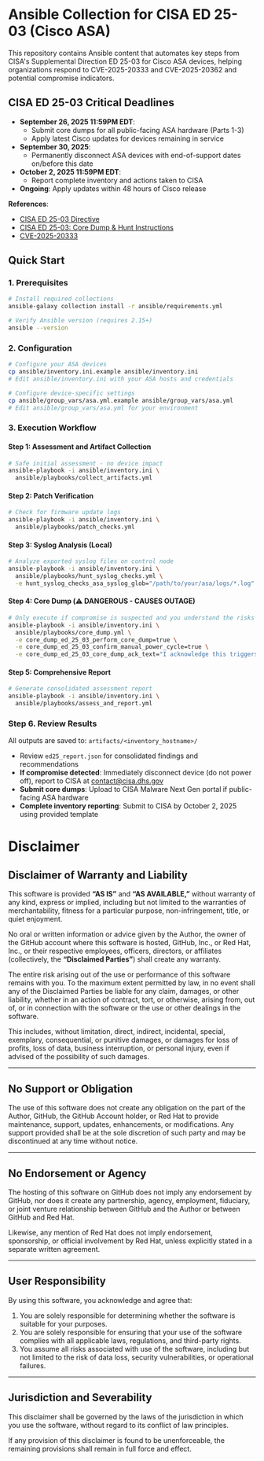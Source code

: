 # Ansible Collection for CISA ED 25-03 (Cisco ASA)

This repository contains Ansible content that automates key steps from CISA's Supplemental Direction ED 25-03 for Cisco ASA devices, helping organizations respond to CVE-2025-20333 and CVE-2025-20362 and potential compromise indicators.

## CISA ED 25-03 Critical Deadlines

- **September 26, 2025 11:59PM EDT**: 
  - Submit core dumps for all public-facing ASA hardware (Parts 1-3)
  - Apply latest Cisco updates for devices remaining in service
- **September 30, 2025**: 
  - Permanently disconnect ASA devices with end-of-support dates on/before this date
- **October 2, 2025 11:59PM EDT**: 
  - Report complete inventory and actions taken to CISA
- **Ongoing**: Apply updates within 48 hours of Cisco release

**References**:
- [CISA ED 25-03 Directive](https://www.cisa.gov/news-events/directives/ed-25-03-identify-and-mitigate-potential-compromise-cisco-devices)
- [CISA ED 25-03: Core Dump & Hunt Instructions](https://www.cisa.gov/news-events/directives/supplemental-direction-ed-25-03-core-dump-and-hunt-instructions)
- [CVE-2025-20333](https://www.cve.org/CVERecord?id=CVE-2025-20333)

## Quick Start

### 1. Prerequisites
```bash
# Install required collections
ansible-galaxy collection install -r ansible/requirements.yml

# Verify Ansible version (requires 2.15+)
ansible --version
```

### 2. Configuration
```bash
# Configure your ASA devices
cp ansible/inventory.ini.example ansible/inventory.ini
# Edit ansible/inventory.ini with your ASA hosts and credentials

# Configure device-specific settings
cp ansible/group_vars/asa.yml.example ansible/group_vars/asa.yml  
# Edit ansible/group_vars/asa.yml for your environment
```

### 3. Execution Workflow

#### Step 1: Assessment and Artifact Collection
```bash
# Safe initial assessment - no device impact
ansible-playbook -i ansible/inventory.ini \
  ansible/playbooks/collect_artifacts.yml
```

#### Step 2: Patch Verification
```bash
# Check for firmware update logs
ansible-playbook -i ansible/inventory.ini \
  ansible/playbooks/patch_checks.yml
```

#### Step 3: Syslog Analysis (Local)
```bash
# Analyze exported syslog files on control node
ansible-playbook -i ansible/inventory.ini \
  ansible/playbooks/hunt_syslog_checks.yml \
  -e hunt_syslog_checks_asa_syslog_glob="/path/to/your/asa/logs/*.log"
```

#### Step 4: Core Dump (⚠️ DANGEROUS - CAUSES OUTAGE)
```bash
# Only execute if compromise is suspected and you understand the risks
ansible-playbook -i ansible/inventory.ini \
  ansible/playbooks/core_dump.yml \
  -e core_dump_ed_25_03_perform_core_dump=true \
  -e core_dump_ed_25_03_confirm_manual_power_cycle=true \
  -e core_dump_ed_25_03_core_dump_ack_text="I acknowledge this triggers immediate reload and potential outage per CISA ED 25-03 guidance."
```

#### Step 5: Comprehensive Report
```bash
# Generate consolidated assessment report
ansible-playbook -i ansible/inventory.ini \
  ansible/playbooks/assess_and_report.yml
```

### Step 6. Review Results
All outputs are saved to: `artifacts/<inventory_hostname>/`
- Review `ed25_report.json` for consolidated findings and recommendations
- **If compromise detected**: Immediately disconnect device (do not power off), report to CISA at contact@cisa.dhs.gov
- **Submit core dumps**: Upload to CISA Malware Next Gen portal if public-facing ASA hardware
- **Complete inventory reporting**: Submit to CISA by October 2, 2025 using provided template

# Disclaimer

## Disclaimer of Warranty and Liability

This software is provided **“AS IS”** and **“AS AVAILABLE,”** without warranty of any kind, express or implied, including but not limited to the warranties of merchantability, fitness for a particular purpose, non-infringement, title, or quiet enjoyment.  

No oral or written information or advice given by the Author, the owner of the GitHub account where this software is hosted, GitHub, Inc., or Red Hat, Inc., or their respective employees, officers, directors, or affiliates (collectively, the **“Disclaimed Parties”**) shall create any warranty.  

The entire risk arising out of the use or performance of this software remains with you. To the maximum extent permitted by law, in no event shall any of the Disclaimed Parties be liable for any claim, damages, or other liability, whether in an action of contract, tort, or otherwise, arising from, out of, or in connection with the software or the use or other dealings in the software.  

This includes, without limitation, direct, indirect, incidental, special, exemplary, consequential, or punitive damages, or damages for loss of profits, loss of data, business interruption, or personal injury, even if advised of the possibility of such damages.  

---

## No Support or Obligation

The use of this software does not create any obligation on the part of the Author, GitHub, the GitHub Account holder, or Red Hat to provide maintenance, support, updates, enhancements, or modifications. Any support provided shall be at the sole discretion of such party and may be discontinued at any time without notice.  

---

## No Endorsement or Agency

The hosting of this software on GitHub does not imply any endorsement by GitHub, nor does it create any partnership, agency, employment, fiduciary, or joint venture relationship between GitHub and the Author or between GitHub and Red Hat.  

Likewise, any mention of Red Hat does not imply endorsement, sponsorship, or official involvement by Red Hat, unless explicitly stated in a separate written agreement.  

---

## User Responsibility

By using this software, you acknowledge and agree that:  

1. You are solely responsible for determining whether the software is suitable for your purposes.  
2. You are solely responsible for ensuring that your use of the software complies with all applicable laws, regulations, and third-party rights.  
3. You assume all risks associated with use of the software, including but not limited to the risk of data loss, security vulnerabilities, or operational failures.  

---

## Jurisdiction and Severability

This disclaimer shall be governed by the laws of the jurisdiction in which you use the software, without regard to its conflict of law principles.  

If any provision of this disclaimer is found to be unenforceable, the remaining provisions shall remain in full force and effect.  
